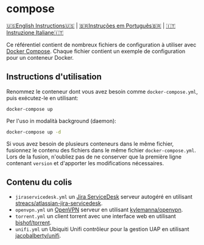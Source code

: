 # compose

[🇺🇸English Instructions🇺🇸](README.md) | [🇧🇷Instruções em Português🇧🇷](LEIAME.md) | [🇮🇹Instruzione Italiane🇮🇹](LEGGIMI.md)

Ce référentiel contient de nombreux fichiers de configuration à utiliser avec [Docker Compose]. Chaque fichier contient un exemple de configuration pour un conteneur Docker.

## Instructions d'utilisation

Renommez le conteneur dont vous avez besoin comme `docker-compose.yml`, puis exécutez-le en utilisant:

```bash
docker-compose up
```

Per l'uso in modalità background (daemon):

```bash
docker-compose up -d
```

Si vous avez besoin de plusieurs conteneurs dans le même fichier, fusionnez le contenu des fichiers dans le même fichier `docker-compose.yml`. Lors de la fusion, n'oubliez pas de ne conserver que la première ligne contenant `version` et d'apporter les modifications nécessaires.

## Contenu du colis

* `jiraservicedesk.yml` un [Jira ServiceDesk] serveur autogéré en utilisant [streacs/atlassian-jira-servicedesk].
* `openvpn.yml` un [OpenVPN] serveur en utilisant [kylemanna/openvpn].
* `torrent.yml` un client torrent avec une interface web en utilisant [bishof/torrent].
* `unifi.yml` un Ubiquiti Unifi contrôleur pour la gestion UAP en utilisant [jacobalberty/unifi].

[Docker Compose]: https://docs.docker.com/compose/
[Jira ServiceDesk]: https://www.atlassian.com/fr/software/jira/service-desk
[OpenVPN]: https://openvpn.net/
[bishof/torrent]: https://hub.docker.com/r/bishof/torrent
[jacobalberty/unifi]: https://hub.docker.com/r/jacobalberty/unifi
[kylemanna/openvpn]: https://hub.docker.com/r/kylemanna/openvpn
[streacs/atlassian-jira-servicedesk]: https://hub.docker.com/r/streacs/atlassian-jira-servicedesk
